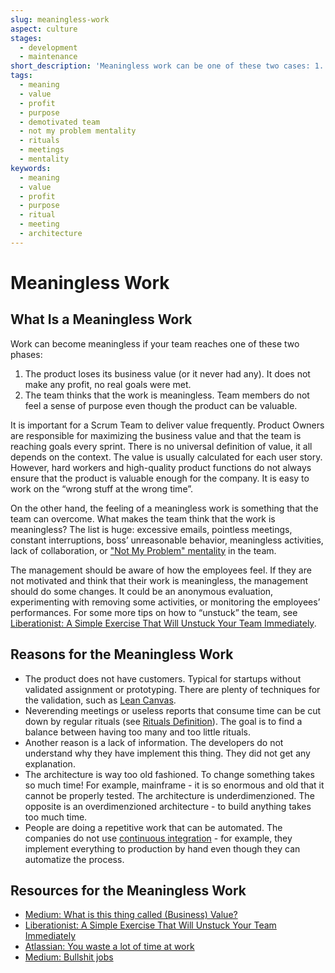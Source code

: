 ```yaml
---
slug: meaningless-work
aspect: culture
stages:
  - development
  - maintenance
short_description: 'Meaningless work can be one of these two cases: 1. A feeling that the work has no meaning, the team members do not have a sense of purpose. 2. A work on a product that is not valuable.'
tags:
  - meaning
  - value
  - profit
  - purpose
  - demotivated team
  - not my problem mentality
  - rituals
  - meetings
  - mentality
keywords:
  - meaning
  - value
  - profit
  - purpose
  - ritual
  - meeting
  - architecture
---
```


# Meaningless Work

## What Is a Meaningless Work

Work can become meaningless if your team reaches one of these two phases:

1. The product loses its business value (or it never had any). It does not make any profit, no real goals were met.
2. The team thinks that the work is meaningless. Team members do not feel a sense of purpose even though the product can be valuable.

It is important for a Scrum Team to deliver value frequently. Product Owners are responsible for maximizing the business value and that the team is reaching goals every sprint. There is no universal definition of value, it all depends on the context. The value is usually calculated for each user story. However, hard workers and high-quality product functions do not always ensure that the product is valuable enough for the company. It is easy to work on the “wrong stuff at the wrong time”.

On the other hand, the feeling of a meaningless work is something that the team can overcome. What makes the team think that the work is meaningless? The list is huge: excessive emails, pointless meetings, constant interruptions, boss’ unreasonable behavior, meaningless activities, lack of collaboration, or ["Not My Problem" mentality](/issues/not-my-problem-mentality) in the team.

The management should be aware of how the employees feel. If they are not motivated and think that their work is meaningless, the management should do some changes. It could be an anonymous evaluation, experimenting with removing some activities, or monitoring the employees’ performances. For some more tips on how to “unstuck” the team, see [Liberationist: A Simple Exercise That Will Unstuck Your Team Immediately](https://blog.liberationist.org/a-simple-exercise-that-will-unstuck-your-team-immediately-d294d5ad1bc7).

## Reasons for the Meaningless Work

- The product does not have customers. Typical for startups without validated assignment or prototyping. There are plenty of techniques for the validation, such as [Lean Canvas](/practices/lean-canvas).
- Neverending meetings or useless reports that consume time can be cut down by regular rituals (see [Rituals Definition](/practices/rituals-definition)). The goal is to find a balance between having too many and too little rituals.
- Another reason is a lack of information. The developers do not understand why they have implement this thing. They did not get any explanation.
- The architecture is way too old fashioned. To change something takes so much time! For example, mainframe - it is so enormous and old that it cannot be properly tested. The architecture is underdimenzioned. The opposite is an overdimenzioned architecture - to build anything takes too much time.
- People are doing a repetitive work that can be automated. The companies do not use [continuous integration](/practices/continuous-integration) - for example, they implement everything to production by hand even though they can automatize the process.

## Resources for the Meaningless Work

- [Medium: What is this thing called (Business) Value?](https://medium.com/the-liberators/what-is-this-thing-called-business-value-3b88b734d5a9)
- [Liberationist: A Simple Exercise That Will Unstuck Your Team Immediately](https://blog.liberationist.org/a-simple-exercise-that-will-unstuck-your-team-immediately-d294d5ad1bc7)
- [Atlassian: You waste a lot of time at work](https://www.atlassian.com/time-wasting-at-work-infographic)
- [Medium: Bullshit jobs](https://medium.com/swlh/bullshit-jobs-c1815fc10b77)

